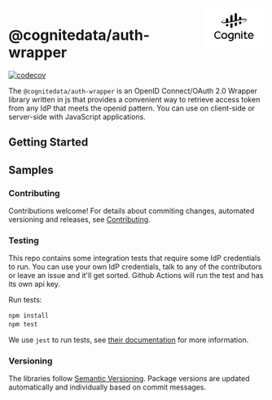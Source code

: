 <a href="https://cognite.com/">
    <img src="./cognite_logo.png" alt="Cognite logo" title="Cognite" align="right" height="80" />
</a>

# @cognitedata/auth-wrapper

[![codecov](https://codecov.io/gh/cognitedata/auth-wrapper/branch/main/graph/badge.svg?token=3dhnnL5sHo)](https://codecov.io/gh/cognitedata/auth-wrapper)

The `@cognitedata/auth-wrapper` is an OpenID Connect/OAuth 2.0 Wrapper library written in js that provides a convenient way to retrieve access token from any IdP that meets the openid pattern. You can use on client-side or server-side with JavaScript applications.

## Getting Started

## Samples

### Contributing

Contributions welcome!
For details about commiting changes, automated versioning and releases, see [Contributing](./CONTRIBUTING.md).

### Testing

This repo contains some integration tests that require some IdP credentials to run.
You can use your own IdP credentials, talk to any of the contributors or leave an issue and it'll get sorted.
Github Actions will run the test and has its own api key.

Run tests:

```bash
npm install
npm test
```

We use `jest` to run tests, see [their documentation](https://github.com/facebook/jest) for more information.

### Versioning

The libraries follow [Semantic Versioning](https://semver.org/).
Package versions are updated automatically and individually based on commit messages.
